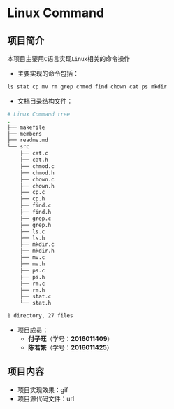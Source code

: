 # Linux Command

## 项目简介

本项目主要用`C`语言实现`Linux`相关的命令操作

+ 主要实现的命令包括：

```txt
ls stat cp mv rm grep chmod find chown cat ps mkdir
```
+ 文档目录结构文件：

```bash
# Linux Command tree
.
├── makefile
├── members
├── readme.md
└── src
    ├── cat.c
    ├── cat.h
    ├── chmod.c
    ├── chmod.h
    ├── chown.c
    ├── chown.h
    ├── cp.c
    ├── cp.h
    ├── find.c
    ├── find.h
    ├── grep.c
    ├── grep.h
    ├── ls.c
    ├── ls.h
    ├── mkdir.c
    ├── mkdir.h
    ├── mv.c
    ├── mv.h
    ├── ps.c
    ├── ps.h
    ├── rm.c
    ├── rm.h
    ├── stat.c
    └── stat.h

1 directory, 27 files
```

+ 项目成员：
  + **付子旺**（学号：**2016011409**）
  + **陈若繁**（学号：**2016011425**）

## 项目内容

+ 项目实现效果：gif
+ 项目源代码文件：url